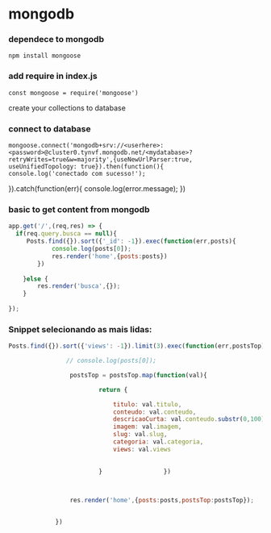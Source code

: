 # mongodb


### dependece to mongodb

    npm install mongoose

### add require in index.js 

    const mongoose = require('mongoose')  

create your collections to database

### connect to database

    mongoose.connect('mongodb+srv://<userhere>:<password>@cluster0.tynvf.mongodb.net/<mydatabase>?retryWrites=true&w=majority',{useNewUrlParser:true, useUnifiedTopology: true}).then(function(){
    console.log('conectado com sucesso!');
}).catch(function(err){
    console.log(error.message);
})


### basic to get content from mongodb
```js
app.get('/',(req,res) => {
  if(req.query.busca == null){
     Posts.find({}).sort({'_id': -1}).exec(function(err,posts){
            console.log(posts[0]);
            res.render('home',{posts:posts})
        })    
        
    }else {
        res.render('busca',{});
    }
    
});
```

### Snippet selecionando as mais lidas:
```js
Posts.find({}).sort({'views': -1}).limit(3).exec(function(err,postsTop){

                // console.log(posts[0]);

                 postsTop = postsTop.map(function(val){

                         return {

                             titulo: val.titulo,
                             conteudo: val.conteudo,
                             descricaoCurta: val.conteudo.substr(0,100),
                             imagem: val.imagem,
                             slug: val.slug,
                             categoria: val.categoria,
                             views: val.views
                             

                         }                 })               



                 res.render('home',{posts:posts,postsTop:postsTop});
                

             })
```